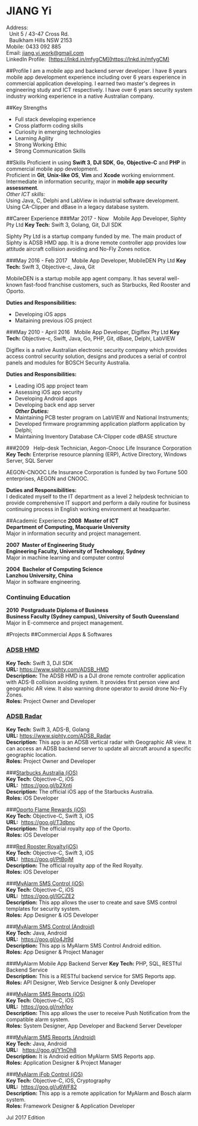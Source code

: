# JIANG Yi

Address:  
&nbsp;&nbsp;Unit 5 / 43-47 Cross Rd.  
&nbsp;&nbsp;Baulkham Hills NSW 2153  
Mobile: 0433 092 885  
Email: <jiang.yi.work@gmail.com>  
LinkedIn Profile: &nbsp;[https://lnkd.in/mfygCM](https://lnkd.in/mfygCM)  


##Profile
I am a mobile app and backend server developer. I have 8 years mobile app development experience including over 6 years experience in commercial application developing. I earned two master's degrees in engineering study and ICT respectively. I have over 6 years security system industry working experience in a native Australian company. 
 
##Key Strengths
- Full stack developing experience
- Cross platform coding skills  
- Curiosity in emerging technologies  
- Learning Agility  
- Strong Working Ethic  
- Strong Communication Skills   
 
##Skills
Proficient in using **Swift 3**, **DJI SDK**, **Go**, **Objective-C** and **PHP** in commercial mobile app development.    
Proficient in **Git**, **Unix-like OS**, **Vim** and **Xcode** working enviornment.  
Intermediate in information security, major in **mobile app security assessment**.      
*Other ICT skills:*   
Using Java, C, Delphi and LabView in industrial software development.      
Using CA-Clipper and dBase in a legacy database system.
  
 
##Career Experience
###Mar 2017 - Now &nbsp;&nbsp;Mobile App Developer, Siphty Pty Ltd
**Key Tech:** Swift 3, Golang, Git, DJI SDK

Siphty Pty Ltd is a startup company funded by me. The main product of Siphty is ADSB HMD app. It is a drone remote controller app provides low attitude aircraft collision avoiding and No-Fly Zones notice.

###May 2016 - Feb 2017 &nbsp;&nbsp;Mobile App Developer, MobileDEN Pty Ltd
**Key Tech:** Swift 3, Objective-c, Java, Git

MobileDEN is a startup mobile app agent company. It has several well-known fast-food franchise customers, such as Starbucks, Red Rooster and Oporto. 

**Duties and Responsibilities:**  
- Developing iOS apps  
- Maitaining previous iOS project   

###May 2010 - April 2016 &nbsp;&nbsp;Mobile App Developer, Digiflex Pty Ltd
**Key Tech:** Objective-c, Swift, Java, Go, PHP, Git, dBase, Delphi, LabVIEW

Digiflex is a native Australian electronic security company which provides access control security solution, designs and produces a serial of control panels and modules for BOSCH Security Australia.

**Duties and Responsibilities:**  
- Leading iOS app project team  
- Assessing iOS app security  
- Developing Android apps  
- Developing back end app server   
***Other Duties:***  
- Maintaining PCB tester program on LabVIEW and National Instruments;   
- Developed firmware programming application platform application by Delphi;  
- Maintaining Inventory Database CA-Clipper code dBASE structure  

###2009 &nbsp;&nbsp;Help-desk Technician, Aegon-Cnooc Life Insurance Corporation
**Key Tech:** Enterprise resource planning (ERP), Active Directory, Windows Server, SQL Server

AEGON-CNOOC Life Insurance Corporation is funded by two Fortune 500 enterprises, AEGON and CNOOC. 
 
**Duties and Responsibilities:**   
I dedicated myself to the IT department as a level 2 helpdesk technician to provide comprehensive IT support and perform a daily routine for business continuing process in English working environment at headquarter.
 
##Academic Experience
**2008&nbsp;  Master of ICT**  
**Department of Computing, Macquarie University**  
Major in information security and project management.  

 
**2007&nbsp;  Master of Engineering Study**  
**Engineering Faculty, University of Technology, Sydney**   
Major in machine learning and computer control  

 
**2004&nbsp;  Bachelor of Computing Science**   
**Lanzhou University, China**  
Major in software engineering.
 
### Continuing Education
**2010&nbsp;  Postgraduate Diploma of Business**  
**Business Faculty (Sydney campus), University of South Queensland**  
Major in E-commerce and project management.

#Projects
##Commercial Apps & Softwares
### [ADSB HMD](https://www.siphty.com/ADSB_HMD)
**Key Tech:** Swift 3, DJI SDK  
**URL:**  https://www.siphty.com/ADSB_HMD   
**Description:** The ADSB HMD is a DJI drone remote controller application with ADS-B collision avoiding system. It provides first person view and geographic AR view. It also warning drone operator to avoid drone No-Fly Zones.   
**Roles:** Project Owner and Developer

### [ADSB Radar](https://www.siphty.com/ADSB_Radar)
**Key Tech:** Swift 3, ADS-B, Golang  
**URL:**  https://www.siphty.com/ADSB_Radar   
**Description:** This app is an ADSB vertical radar with Geographic AR view. It can access an ADSB backend server to update all aircraft around a specific geographic location.   
**Roles:** Project Owner and Developer


###[Starbucks Australia (iOS)](https://goo.gl/b2Xnti)    
**Key Tech:** Objective-C, iOS   
**URL:** &nbsp;https://goo.gl/b2Xnti  
**Description:** The official iOS app of the Starbucks Australia.  
**Roles:** iOS Developer

###[Oporto Flame Rewards (iOS)](https://goo.gl/T3dbnc)    
**Key Tech:** Objective-C, Swift 3, iOS   
**URL:** &nbsp;https://goo.gl/T3dbnc  
**Description:** The official royalty app of the Oporto.   
**Roles:** iOS Developer

###[Red Rooster Royalty(iOS)](https://goo.gl/PtBojM)    
**Key Tech:** Objective-C, Swift 3, iOS   
**URL:** &nbsp;https://goo.gl/PtBojM  
**Description:** The official royalty app of the Red Royalty.  
**Roles:** iOS Developer

###[MyAlarm SMS Control (iOS)](https://itunes.apple.com/au/app/myalarm-sms-control/id585238523?mt=8)    
**Key Tech:** Objective-C, iOS   
**URL:** &nbsp;https://goo.gl/lGCZE2  
**Description:** This app allows the user to create and save SMS control templates for security system.    
**Roles:** App Designer & iOS Developer

###[MyAlarm SMS Control (Android)](https://play.google.com/store/apps/details?id=com.myalerm.activities&hl=en)    
**Key Tech:** Java, Android  
**URL:**&nbsp;&nbsp;https://goo.gl/o4Jt9d  
**Description:** This app is MyAlarm SMS Control Android edition.    
**Roles:** App Designer & Project Manager     

###MyAlarm Mobile App Backend Server 
**Key Tech:** PHP, SQL, RESTful Backend Service      
**Description:** This is a RESTful backend service for SMS Reports app.   
**Roles:**  API Designer, Web Service Designer & only Developer  

###[MyAlarm SMS Reports (iOS)](https://itunes.apple.com/nz/app/myalarm-sms-reports/id717067982?mt=8)  
**Key Tech:** Objective-C, iOS  
**URL:**&nbsp; https://goo.gl/nxh1pv      
**Description:** This app allows the user to receive Push Notification from the compatible alarm system.   
**Roles:** System Designer, App Developer and Backend Server Developer

###[MyAlarm SMS Reports (Android)](https://play.google.com/store/apps/details?id=com.smsreporting.activities)  
**Key Tech:** Java, Android  
**URL:** &nbsp; https://goo.gl/Y1nOh8   
**Description:** It is Android edition MyAlarm SMS Reports app.   
**Roles:** Application Designer & Project Manager  

###[MyAlarm iFob Control (iOS)](https://itunes.apple.com/au/app/myalarm-ifob-control/id933114235?mt=8)  
**Key Tech:** Objective-C, iOS, Cryptography   
**URL:** &nbsp;https://goo.gl/u6WF82   
**Description:** This app is a remote application for MyAlarm and Bosch alarm system.  
**Roles:** Framework Designer & Application Developer  
 

Jul 2017 Edition
 
 
 
 